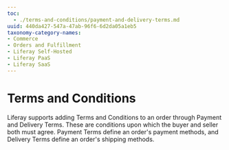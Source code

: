 ```yaml
---
toc:
  - ./terms-and-conditions/payment-and-delivery-terms.md
uuid: 440da427-547a-47ab-96f6-6d2da05a1eb5
taxonomy-category-names:
- Commerce
- Orders and Fulfillment
- Liferay Self-Hosted
- Liferay PaaS
- Liferay SaaS
---
```

# Terms and Conditions

Liferay supports adding Terms and Conditions to an order through Payment and Delivery Terms. These are conditions upon which the buyer and seller both must agree. Payment Terms define an order's payment methods, and Delivery Terms define an order's shipping methods. 


